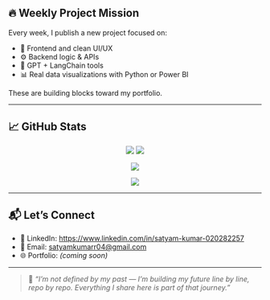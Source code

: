 <!--# 👋 Hey, I'm Satyam Kumar

💼 Full Stack & AI Enthusiast | Future Software Developer  
🎓 Final Year B.Tech (ECE) | India 🇮🇳 | Actively seeking internships & full-time roles

---

![Followers](https://img.shields.io/github/followers/Ksatyam04?style=social)
![Stars](https://img.shields.io/github/stars/Ksatyam04?style=social)
![Profile views](https://komarev.com/ghpvc/?username=Ksatyam04&label=Profile%20views&color=0e75b6&style=flat)

![Java](https://img.shields.io/badge/Java-ED8B00?style=for-the-badge&logo=java&logoColor=white)
![Python](https://img.shields.io/badge/Python-3776AB?style=for-the-badge&logo=python&logoColor=white)
![HTML](https://img.shields.io/badge/HTML5-E34F26?style=for-the-badge&logo=html5&logoColor=white)
![CSS](https://img.shields.io/badge/CSS3-1572B6?style=for-the-badge&logo=css3&logoColor=white)
![JavaScript](https://img.shields.io/badge/JavaScript-F7DF1E?style=for-the-badge&logo=javascript&logoColor=black)
![React](https://img.shields.io/badge/React-20232A?style=for-the-badge&logo=react&logoColor=61DAFB)
![Node.js](https://img.shields.io/badge/Node.js-339933?style=for-the-badge&logo=nodedotjs&logoColor=white)
![GitHub](https://img.shields.io/badge/GitHub-181717?style=for-the-badge&logo=github&logoColor=white)

---

## 🧭 My Career Focus

I'm passionate about building scalable products and real-world AI tools. My goal is to be job-ready in 2026 with hands-on experience in:

- 🧠 **AI & GenAI** – GPT tools, LangChain, smart bots
- 💻 **Full Stack Development** – MERN stack, REST APIs, production apps
- 📊 **Data Analytics / ML** – Python, Pandas, Power BI, Scikit-learn
- ⚙️ **Software Engineering** – Core Java, OOPs, DSA, systems design

I believe in consistent progress and building *project-first*, not just theory.

---

## 🧠 Technical Stack

| Area               | Tools & Technologies                                   |
|--------------------|--------------------------------------------------------|
| 🚀 Programming       | Java, Python, JavaScript                               |
| 🌐 Web Development   | HTML, CSS, React.js, Node.js, Express                  |
| 📊 Data & ML         | Pandas, NumPy, Scikit-learn, SQL, Power BI             |
| 🤖 AI / GenAI        | OpenAI APIs, LangChain, Streamlit                      |
| 🧰 Dev Tools         | Git, GitHub, VS Code, REST APIs, Postman               |

---

<!--## 📂 Repositories to Explore

| Folder             | Description                                             |
|--------------------|---------------------------------------------------------|
| `/coding-journey`  | Daily learning logs, Java + DSA, notes, and challenges |
| `/Web-Projects`    | ToDo App, Blog, Weather App – all UI-focused builds     |
| `/FullStack`       | Auth, dashboards, full MERN stack projects              |
| `/AI-Projects`     | Resume Ranker, GPT QA Bot, document chatbots            |
| `/ML-Projects`     | Salary Predictor, Fake News Classifier                  |
| `/DSA-Practice`    | 100+ Java-based DSA problems with solutions             |

---
-->

## 🔥 Weekly Project Mission

Every week, I publish a new project focused on:

- 🎨 Frontend and clean UI/UX
- ⚙️ Backend logic & APIs
- 🤖 GPT + LangChain tools
- 📊 Real data visualizations with Python or Power BI

These are building blocks toward my portfolio.

---

## 📈 GitHub Stats

<p align="center">
  <img src="https://github-readme-stats.vercel.app/api?username=Ksatyam04&show_icons=true&theme=gruvbox" />
  <img src="https://github-readme-stats.vercel.app/api/top-langs/?username=Ksatyam04&layout=compact&theme=gruvbox" />
</p>

<p align="center">
  <img src="https://github-readme-streak-stats.herokuapp.com?user=Ksatyam04&theme=dark&hide_border=true" />
</p>

<p align="center">
  <img src="https://github-profile-summary-cards.vercel.app/api/cards/profile-details?username=Ksatyam04&theme=github_dark" />
</p>

---

## 📬 Let’s Connect

- 💼 LinkedIn: https://www.linkedin.com/in/satyam-kumar-020282257
- 📧 Email: satyamkumarr04@gmail.com
- 🌐 Portfolio: *(coming soon)*

---

> 💬 *“I’m not defined by my past — I’m building my future line by line, repo by repo. Everything I share here is part of that journey.”*

